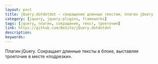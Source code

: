 ```yaml
---
layout: post
title: jQuery.dotdotdot — сокращение длинных текстом, плагин jQuery
category: [jquery, jquery-plugins, frameworks]
tags: [jquery, плагин, сокращение, текст, троеточие]
link: https://github.com/BeSite/jQuery.dotdotdot
description:
keywords:
---
```


<p>Плагин jQuery. Сокращает длинные тексты в блоке, выставляя троеточие в месте «подрезки».</p>
